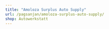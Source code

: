 ```yaml
---
title: "Amoloza Surplus Auto Supply"
url: /pagsanjan/amoloza-surplus-auto-supply/
shop: Autowerkstatt
---
```


